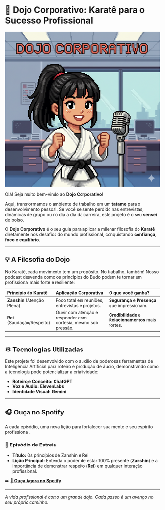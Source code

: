 # 🥋 Dojo Corporativo: Karatê para o Sucesso Profissional

![Podcast Dojo Corporativo](./Assets/Image%20by%20Gamini.png)

Olá! Seja muito bem-vindo ao **Dojo Corporativo**!

Aqui, transformamos o ambiente de trabalho em um **tatame** para o desenvolvimento pessoal. Se você se sente perdido nas entrevistas, dinâmicas de grupo ou no dia a dia da carreira, este projeto é o seu **sensei** de bolso.

O **Dojo Corporativo** é o seu guia para aplicar a milenar filosofia do **Karatê** diretamente nos desafios do mundo profissional, conquistando **confiança, foco e equilíbrio**.

---

## 💡 A Filosofia do Dojo

No Karatê, cada movimento tem um propósito. No trabalho, também! Nosso podcast desvenda como os princípios do Budo podem te tornar um profissional mais forte e resiliente:

| Princípio do Karatê | Aplicação Corporativa | O que você ganha? |
| :--- | :--- | :--- |
| **Zanshin** (Atenção Plena) | Foco total em reuniões, entrevistas e projetos. | **Segurança** e **Presença** que impressionam. |
| **Rei** (Saudação/Respeito) | Ouvir com atenção e responder com cortesia, mesmo sob pressão. | **Credibilidade** e **Relacionamentos** mais fortes. |

---

## ⚙️ Tecnologias Utilizadas

Este projeto foi desenvolvido com o auxílio de poderosas ferramentas de Inteligência Artificial para roteiro e produção de áudio, demonstrando como a tecnologia pode potencializar a criatividade:

* **Roteiro e Conceito:** **ChatGPT** 
* **Voz e Áudio:** **ElevenLabs** 
* **Identidade Visual:** **Gemini** 

---

## 🎧 Ouça no Spotify

A cada episódio, uma nova lição para fortalecer sua mente e seu espírito profissional.

### 🌟 Episódio de Estreia
* **Título:** Os princípios de Zanshin e Rei
* **Lição Principal:** Entenda o poder de estar 100% presente (**Zanshin**) e a importância de demonstrar respeito (**Rei**) em qualquer interação profissional.

➡️ **[🔗 Ouça Agora no Spotify](https://open.spotify.com/episode/6ArfUXrJF2ExPrdIJir5TO?si=2g6CSBAKQYy2q6YTMaxOEw)**

---
 
*A vida profissional é como um grande dojo. Cada passo é um avanço no seu próprio caminho.*